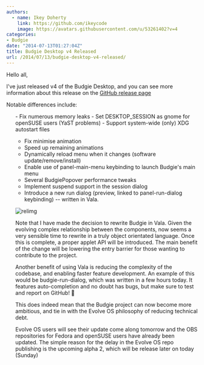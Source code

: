 ```yaml
---
authors:
  - name: Ikey Doherty
    link: https://github.com/ikeycode
    image: https://avatars.githubusercontent.com/u/53261402?v=4
categories:
- Budgie
date: "2014-07-13T01:27:04Z"
title: Budgie Desktop v4 Released
url: /2014/07/13/budgie-desktop-v4-released/
---
```


Hello all,

I've just released v4 of the Budgie Desktop, and you can see more information about this release on the 
[GitHub release page](https://github.com/solus-project/budgie-desktop/releases/tag/v4)

<!--more-->

Notable differences include:

<ul class="task-list">
- Fix numerous memory leaks
- Set DESKTOP_SESSION as gnome for openSUSE users (YaST problems)
- Support system-wide (only) XDG autostart files

- Fix minimise animation
- Speed up remaining animations
- Dynamically reload menu when it changes (software update/remove/install)
- Enable use of panel-main-menu keybinding to launch Budgie's main menu
- Several BudgiePopover performance tweaks
- Implement suspend support in the session dialog
- Introduce a new run dialog (preview, linked to panel-run-dialog keybinding) -- written in Vala.

![relimg](https://solus-project.com/pkg_screens/budgie-run-dialog.png)

Note that I have made the decision to rewrite Budgie in Vala. Given the evolving complex relationship between the components, now seems a very sensible time to 
rewrite in a truly object orientated language. Once this is complete, a proper applet API will be introduced. The main benefit of the change will be lowering the entry 
barrier for those wanting to contribute to the project.

Another benefit of using Vala is reducing the complexity of the codebase, and enabling faster feature development. An example of this would be budgie-run-dialog, 
which was written in a few hours today. It features auto-completion and no doubt has bugs, but make sure to test and report on GitHub! 🙂

This does indeed mean that the Budgie project can now become more ambitious, and tie in with the Evolve OS philosophy of reducing technical debt.

Evolve OS users will see their update come along tomorrow and the OBS repositories for Fedora and openSUSE users have already been updated. The simple reason for 
the delay in the Evolve OS repo publishing is the upcoming alpha 2, which will be release later on today (Sunday)